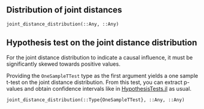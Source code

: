 
## Distribution of joint distances

```@docs
joint_distance_distribution(::Any, ::Any)
```

## Hypothesis test on the joint distance distribution

For the joint distance distribution to indicate a causal influence, it must be significantly 
skewed towards positive values. 

Providing the `OneSampleTTest` type as the first 
argument yields a one sample t-test on the joint distance distribution. From this test, you can extract p-values and obtain 
confidence intervals like in [HypothesisTests.jl](https://github.com/JuliaStats/HypothesisTests.jl) as usual.

```@docs
joint_distance_distribution(::Type{OneSampleTTest}, ::Any, ::Any)
```
